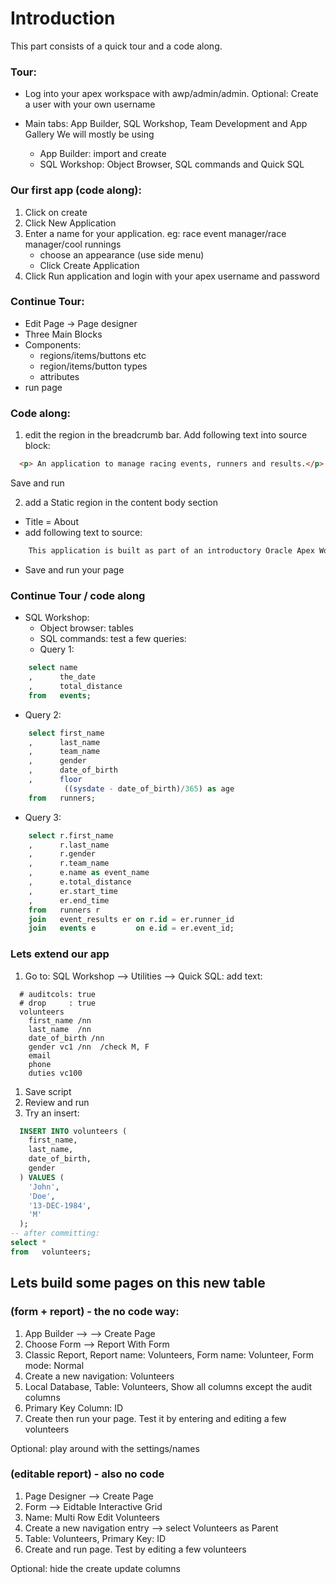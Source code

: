 # Introduction
This part consists of a quick tour and a code along.

### Tour:
* Log into your apex workspace with awp<some number>/admin/admin.
  Optional: Create a user with your own username

* Main tabs: App Builder, SQL Workshop, Team Development and App Gallery
  We will mostly be using
  * App Builder: import and create
  * SQL Workshop: Object Browser, SQL commands and Quick SQL
  
### Our first app (code along):
1. Click on create
1. Click New Application
1. Enter a name for your application. eg: race event manager/race manager/cool runnings
   * choose an appearance (use side menu)
   * Click Create Application
1. Click Run application and login with your apex username and password

### Continue Tour:
- Edit Page -> Page designer
- Three Main Blocks
- Components:
  * regions/items/buttons etc
  * region/items/button types
  * attributes
- run page

### Code along:
1. edit the region in the breadcrumb bar. Add following text into source block:
```` html
  <p> An application to manage racing events, runners and results.</p>
````
  Save and run

2. add a Static region in the content body section
  * Title = About
  * add following text to source:
```` html
    This application is built as part of an introductory Oracle Apex Workshop, compliments of Qualogy Caribbean. </br>The workshop can be downloaded at <a href="https://github.com/SullivanC137/Apex-Workshops" target="_blank"> Github</a>. </br>If you have any more questions after this workshop, just send an <a href="mailto:sullivan.kromosoeto@outlook.com?&subject=Question%20about%20the%20APEX%20workshop&body=Hi%20Sullivan%2C%0A%0AI%20have%20the%20following%20question%20about%20that%20last%20apex%20workshop.%0A%0A%3Cyour%20question%3E%0A%0ARegards%2C%0A%3Cyour%20name%3E%0A">email to Sullivan Kromosoeto</a>.
````
  * Save and run your page
  
### Continue Tour / code along
- SQL Workshop:
  * Object browser: tables
  * SQL commands: test a few queries:
  * Query 1:
```` sql
    select name
    ,      the_date
    ,      total_distance
    from   events;
````
  * Query 2:
```` sql
    select first_name
    ,      last_name
    ,      team_name
    ,      gender
    ,      date_of_birth
    ,      floor
            ((sysdate - date_of_birth)/365) as age
    from   runners;
````
  * Query 3:
```` sql
    select r.first_name
    ,      r.last_name
    ,      r.gender
    ,      r.team_name
    ,      e.name as event_name
    ,      e.total_distance
    ,      er.start_time
    ,      er.end_time
    from   runners r
    join   event_results er on r.id = er.runner_id
    join   events e         on e.id = er.event_id;
````

### Lets extend our app
1. Go to: SQL Workshop --> Utilities --> Quick SQL:
add text:
````
  # auditcols: true
  # drop     : true
  volunteers
    first_name /nn
    last_name  /nn
    date_of_birth /nn
    gender vc1 /nn  /check M, F
    email
    phone
    duties vc100
 ````
1. Save script
1. Review and run
1. Try an insert:
```` sql
  INSERT INTO volunteers (
    first_name,
    last_name,
    date_of_birth,
    gender
  ) VALUES (
    'John',
    'Doe',
    '13-DEC-1984',
    'M'
  );
-- after committing:
select * 
from   volunteers;
````

## Lets build some pages on this new table
### (form + report) - the no code way:
1. App Builder --> <your app> --> Create Page
2. Choose Form --> Report With Form
3. Classic Report, Report name: Volunteers, Form name: Volunteer, Form mode: Normal
4. Create a new navigation: Volunteers
5. Local Database, Table: Volunteers, Show all columns except the audit columns
6. Primary Key Column: ID
7. Create then run your page. Test it by entering and editing a few volunteers

Optional: play around with the settings/names

### (editable report) - also no code
1. Page Designer --> Create Page
2. Form --> Eidtable Interactive Grid
3. Name: Multi Row Edit Volunteers
4. Create a new navigation entry --> select Volunteers as Parent
5. Table: Volunteers, Primary Key: ID
6. Create and run page. Test by editing a few volunteers

Optional: hide the create update columns
